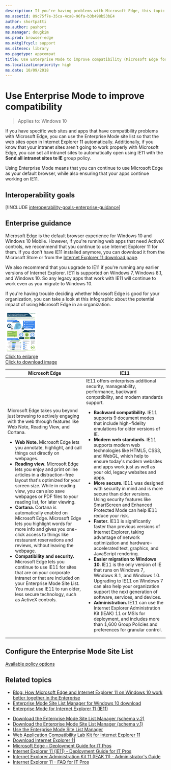```yaml
---
description: If you're having problems with Microsoft Edge, this topic tells how to use the Enterprise Mode site list to automatically open sites using IE11.
ms.assetid: 89c75f7e-35ca-4ca8-96fa-b3b498b53bE4
author: shortpatti
ms.author: pashort
ms.manager: dougkim
ms.prod: browser-edge
ms.mktglfcycl: support
ms.sitesec: library
ms.pagetype: appcompat
title: Use Enterprise Mode to improve compatibility (Microsoft Edge for IT Pros)
ms.localizationpriority: high
ms.date: 10/09/2018
---
```


# Use Enterprise Mode to improve compatibility

> Applies to: Windows 10

If you have specific web sites and apps that have compatibility problems with Microsoft Edge, you can use the Enterprise Mode site list so that the web sites open in Internet Explorer 11 automatically. Additionally, if you know that your intranet sites aren't going to work properly with Microsoft Edge, you can set all intranet sites to automatically open using IE11 with the **Send all intranet sites to IE** group policy.

Using Enterprise Mode means that you can continue to use Microsoft Edge as your default browser, while also ensuring that your apps continue working on IE11.


## Interoperability goals
[!INCLUDE [interoperability-goals-enterprise-guidance](../includes/interoperability-goals-enterprise-guidance.md)]

## Enterprise guidance
Microsoft Edge is the default browser experience for Windows 10 and Windows 10 Mobile. However, if you're running web apps that need ActiveX controls, we recommend that you continue to use Internet Explorer 11 for them. If you don't have IE11 installed anymore, you can download it from the Microsoft Store or from the [Internet Explorer 11 download page](https://go.microsoft.com/fwlink/p/?linkid=290956).

We also recommend that you upgrade to IE11 if you're running any earlier versions of Internet Explorer. IE11 is supported on Windows 7, Windows 8.1, and Windows 10. So any legacy apps that work with IE11 will continue to work even as you migrate to Windows 10.

If you're having trouble deciding whether Microsoft Edge is good for your organization, you can take a look at this infographic about the potential impact of using Microsoft Edge in an organization.

![Microsoft Edge infographic](images/microsoft-edge-infographic-sm.png)<br>
[Click to enlarge](img-microsoft-edge-infographic-lg.md)<br>
[Click to download image](https://www.microsoft.com/download/details.aspx?id=53892)


|Microsoft Edge  |IE11  |
|---------|---------|
|Microsoft Edge takes you beyond just browsing to actively engaging with the web through features like Web Note, Reading View, and Cortana.<ul><li>**Web Note.** Microsoft Edge lets you annotate, highlight, and call things out directly on webpages.</li><li>**Reading view.** Microsoft Edge lets you enjoy and print online articles in a distraction-free layout that's optimized for your screen size. While in reading view, you can also save webpages or PDF files to your reading list, for later viewing.</li><li>**Cortana.** Cortana is automatically enabled on Microsoft Edge. Microsoft Edge lets you highlight words for more info and gives you one-click access to things like restaurant reservations and reviews, without leaving the webpage.</li><li>**Compatibility and security.** Microsoft Edge lets you continue to use IE11 for sites that are on your corporate intranet or that are included on your Enterprise Mode Site List. You must use IE11 to run older, less secure technology, such as ActiveX controls.</li></ul>     |IE11 offers enterprises additional security, manageability, performance, backward compatibility, and modern standards support.<ul><li>**Backward compatibility.** IE11 supports 9 document modes that include high-fidelity emulations for older versions of IE.</li><li>**Modern web standards.** IE11 supports modern web technologies like HTML5, CSS3, and WebGL, which help to ensure today's modern websites and apps work just as well as your old, legacy websites and apps.</li><li>**More secure.** IE11 was designed with security in mind and is more secure than older versions. Using security features like SmartScreen and Enhanced Protected Mode can help IE11 reduce your risk.</li><li>**Faster.** IE11 is significantly faster than previous versions of Internet Explorer, taking advantage of network optimization and hardware-accelerated text, graphics, and JavaScript rendering.</li><li>**Easier migration to Windows 10.** IE11 is the only version of IE that runs on Windows 7, Windows 8.1, and Windows 10. Upgrading to IE11 on Windows 7 can also help your organization support the next generation of software, services, and devices.</li><li>**Administration.** IE11 can use the Internet Explorer Administration Kit (IEAK) 11 or MSIs for deployment, and includes more than 1,600 Group Policies and preferences for granular control.</li></ul>         |


## Configure the Enterprise Mode Site List
[Available policy options](includes/configure-enterprise-mode-site-list-include.md)


## Related topics
* [Blog: How Microsoft Edge and Internet Explorer 11 on Windows 10 work better together in the Enterprise](https://go.microsoft.com/fwlink/p/?LinkID=624035)
* [Enterprise Mode Site List Manager for Windows 10 download](https://go.microsoft.com/fwlink/?LinkId=746562)
* [Enterprise Mode for Internet Explorer 11 (IE11)](https://go.microsoft.com/fwlink/p/?linkid=618377)
- [Download the Enterprise Mode Site List Manager (schema v.2)](https://go.microsoft.com/fwlink/p/?LinkId=716853)
- [Download the Enterprise Mode Site List Manager (schema v.1)](https://go.microsoft.com/fwlink/p/?LinkID=394378)
- [Use the Enterprise Mode Site List Manager](https://docs.microsoft.com/en-us/internet-explorer/ie11-deploy-guide/use-the-enterprise-mode-site-list-manager)
- [Web Application Compatibility Lab Kit for Internet Explorer 11](https://technet.microsoft.com/browser/mt612809.aspx)
- [Download Internet Explorer 11](https://go.microsoft.com/fwlink/p/?linkid=290956)
- [Microsoft Edge - Deployment Guide for IT Pros](https://technet.microsoft.com/itpro/microsoft-edge/index)
- [Internet Explorer 11 (IE11) - Deployment Guide for IT Pros](https://go.microsoft.com/fwlink/p/?LinkId=760644)
- [Internet Explorer Administration Kit 11 (IEAK 11) - Administrator's Guide](https://go.microsoft.com/fwlink/p/?LinkId=760646)
- [Internet Explorer 11 - FAQ for IT Pros](https://technet.microsoft.com/itpro/internet-explorer/ie11-faq/faq-for-it-pros-ie11)